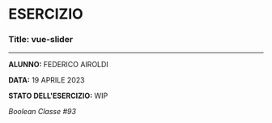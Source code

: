 # ESERCIZIO

### Title: vue-slider
---
**ALUNNO:** FEDERICO AIROLDI

**DATA:** 19 APRILE 2023

**STATO DELL'ESERCIZIO:** WIP

_Boolean Classe #93_